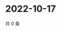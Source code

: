 # 2022-10-17

共 0 条

<!-- BEGIN WEIBO -->
<!-- 最后更新时间 Mon Oct 17 2022 18:25:22 GMT+0800 (China Standard Time) -->

<!-- END WEIBO -->
